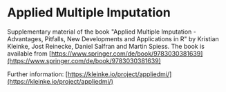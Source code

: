 # Applied Multiple Imputation

Supplementary material of the book "Applied Multiple Imputation - Advantages, Pitfalls, New Developments and Applications in R" by Kristian Kleinke, Jost Reinecke, Daniel Salfran and Martin Spiess. The book is available from 
[https://www.springer.com/de/book/9783030381639](https://www.springer.com/de/book/9783030381639)

Further information: [https://kleinke.io/project/appliedmi/](https://kleinke.io/project/appliedmi/)
